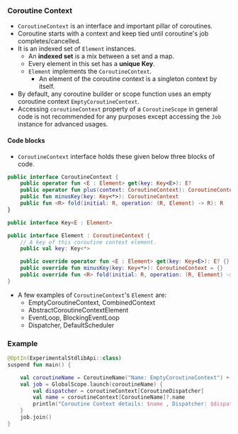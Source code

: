 ### Coroutine Context

- `CoroutineContext` is an interface and important pillar of coroutines.
- Coroutine starts with a context and keep tied until coroutine's job completes/cancelled.
- It is an indexed set of `Element` instances.
    - An **indexed set** is a mix between a set and a map.
    - Every element in this set has a **unique Key**.
    - `Element` implements the `CoroutineContext`.
        - An element of the coroutine context is a singleton context by itself.
- By default, any coroutine builder or scope function uses an empty coroutine
  context `EmptyCoroutineContext`.
- Accessing `coroutineContext` property of a `CoroutineScope` in general code is not recommended for
  any purposes except accessing the `Job` instance for advanced usages.

#### Code blocks

- `CoroutineContext` interface holds these given below three blocks of code.

```kotlin
public interface CoroutineContext {
    public operator fun <E : Element> get(key: Key<E>): E?
    public operator fun plus(context: CoroutineContext): CoroutineContext {}
    public fun minusKey(key: Key<*>): CoroutineContext
    public fun <R> fold(initial: R, operation: (R, Element) -> R): R
}
```

```kotlin
public interface Key<E : Element>
```

```kotlin
public interface Element : CoroutineContext {
    // A key of this coroutine context element.
    public val key: Key<*>

    public override operator fun <E : Element> get(key: Key<E>): E? {}
    public override fun minusKey(key: Key<*>): CoroutineContext = {}
    public override fun <R> fold(initial: R, operation: (R, Element) -> R): R {}
}
```

- A few examples of `CoroutineContext`'s `Element` are:
    - EmptyCoroutineContext, CombinedContext
    - AbstractCoroutineContextElement
    - EventLoop, BlockingEventLoop
    - Dispatcher, DefaultScheduler

### Example

```kotlin
@OptIn(ExperimentalStdlibApi::class)
suspend fun main() {

    val coroutineName = CoroutineName("Name: EmptyCoroutineContext") + EmptyCoroutineContext
    val job = GlobalScope.launch(coroutineName) {
        val dispatcher = coroutineContext[CoroutineDispatcher]
        val name = coroutineContext[CoroutineName]?.name
        println("Coroutine Context details: $name , Dispatcher: $dispatcher")
    }
    job.join()
}
```
    
